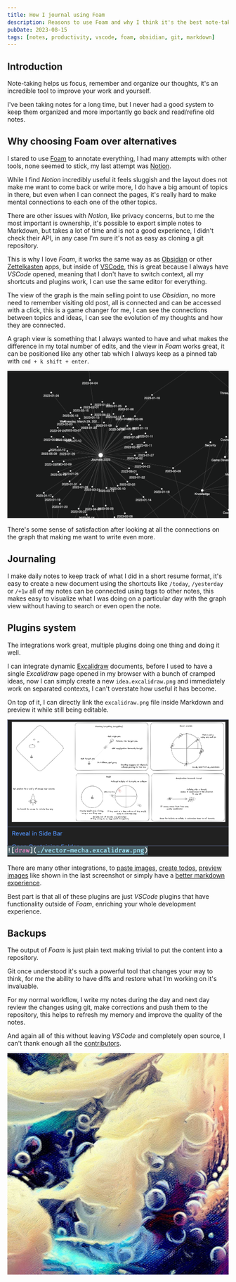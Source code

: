 ```yaml
---
title: How I journal using Foam
description: Reasons to use Foam and why I think it's the best note-taking workflow.
pubDate: 2023-08-15
tags: [notes, productivity, vscode, foam, obsidian, git, markdown]
---
```


## Introduction

Note-taking helps us focus, remember and organize our thoughts, it's an incredible tool to improve your work and yourself.

I've been taking notes for a long time, but I never had a good system to keep them organized and more importantly go back and read/refine old notes.

## Why choosing Foam over alternatives

I stared to use [Foam](https://foambubble.github.io/foam/) to annotate everything, I had many attempts with other tools, none seemed to stick, my last attempt was [Notion](https://www.notion.so/).

While I find _Notion_ incredibly useful it feels sluggish and the layout does not make me want to come back or write more, I do have a big amount of topics in there, but even when I can connect the pages, it's really hard to make mental connections to each one of the other topics.

There are other issues with _Notion_, like privacy concerns, but to me the most important is ownership, it's possible to export simple notes to Markdown, but takes a lot of time and is not a good experience, I didn't check their API, in any case I'm sure it's not as easy as cloning a git repository.

This is why I love _Foam_, it works the same way as as [Obsidian](https://obsidian.md/) or other [Zettelkasten](https://en.wikipedia.org/wiki/Zettelkasten) apps, but inside of [VSCode](https://code.visualstudio.com/), this is great because I always have _VSCode_ opened, meaning that I don't have to switch context, all my shortcuts and plugins work, I can use the same editor for everything.

The view of the graph is the main selling point to use _Obsidian_, no more need to remember visiting old post, all is connected and can be accessed with a click, this is a game changer for me, I can see the connections between topics and ideas, I can see the evolution of my thoughts and how they are connected.

A graph view is something that I always wanted to have and what makes the difference in my total number of edits, and the view in _Foam_ works great, it can be positioned like any other tab which I always keep as a pinned tab with `cmd + k shift + enter`.

![Graph view of Foam](./graph-view.png)

There's some sense of satisfaction after looking at all the connections on the graph that making me want to write even more.

## Journaling

I make daily notes to keep track of what I did in a short resume format, it's easy to create a new document using the shortcuts like `/today`, `/yesterday` or `/+1w` all of my notes can be connected using tags to other notes, this makes easy to visualize what I was doing on a particular day with the graph view without having to search or even open the note.

## Plugins system

The integrations work great, multiple plugins doing one thing and doing it well.

I can integrate dynamic [Excalidraw](https://excalidraw.com/) documents, before I used to have a single _Excalidraw_ page opened in my browser with a bunch of cramped ideas, now I can simply create a new `idea.excalidraw.png` and immediately work on separated contexts, I can't overstate how useful it has become.

On top of it, I can directly link the `excalidraw.png` file inside Markdown and preview it while still being editable.

![Mockup drawing showing an example of useage of Excalidraw](./excalidraw-preview.png)

There are many other integrations, to [paste images](https://marketplace.visualstudio.com/items?itemName=mushan.vscode-paste-image), [create todos](https://marketplace.visualstudio.com/items?itemName=fabiospampinato.vscode-markdown-todo), [preview images](https://marketplace.visualstudio.com/items?itemName=kisstkondoros.vscode-gutter-preview) like shown in the last screenshot or simply have a [better markdown experience](https://marketplace.visualstudio.com/items?itemName=yzhang.markdown-all-in-one).

Best part is that all of these plugins are just _VSCode_ plugins that have functionality outside of _Foam_, enriching your whole development experience.

## Backups

The output of _Foam_ is just plain text making trivial to put the content into a repository.

Git once understood it's such a powerful tool that changes your way to think, for me the ability to have diffs and restore what I'm working on it's invaluable.

For my normal workflow, I write my notes during the day and next day review the changes using git, make corrections and push them to the repository, this helps to refresh my memory and improve the quality of the notes.

And again all of this without leaving _VSCode_ and completely open source, I can't thank enough all the [contributors](https://foambubble.github.io/foam/#thanks-and-attribution).

![Abstract painting of bubble foam](./bubble-faom.jpg)

